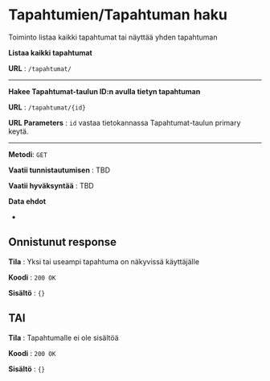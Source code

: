 # Tapahtumien/Tapahtuman haku

Toiminto listaa kaikki tapahtumat tai näyttää yhden tapahtuman

**Listaa kaikki tapahtumat**

**URL** : `/tapahtumat/` 

---

**Hakee Tapahtumat-taulun ID:n avulla tietyn tapahtuman**

**URL** : `/tapahtumat/{id}`

**URL Parameters** : `id` vastaa tietokannassa Tapahtumat-taulun primary keytä.

---

**Metodi**: `GET`

**Vaatii tunnistautumisen** : TBD

**Vaatii hyväksyntää** : TBD

**Data ehdot**

-

## Onnistunut response

**Tila** : Yksi tai useampi tapahtuma on näkyvissä käyttäjälle

**Koodi** : `200 OK`

**Sisältö** : `{}`

## TAI

**Tila** : Tapahtumalle ei ole sisältöä

**Koodi** : `200 OK`

**Sisältö** : `{}`
